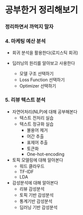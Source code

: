 # 공부한거 정리해보기

### 정리하면서 까먹지 말자



### 4. 마케팅 예산 분석

- 회귀 분석을 활용한다(로지스틱 회귀)
- 딥러닝의 원리를 알아보고 사용한다

  - 모델 구조 선택하기
  - Loss Function 선택하기
  - Optimizer 선택하기


### 5. 리뷰 텍스트 분석

- 자연어처리(NLP)에 대해 공부해본다
  - 텍스트 전처리 실습
  - 텍스트 정규화 실습
    - 불용어 제거
    - 어간 추출
    - 표제어 추출
    - 토큰화
    - One-hot-encoding
- 토픽 모델링에 대해 알아본다
  - 워드 클라우드
  - TF-IDF
  - LDA
- 감성분석에 대해 알아본다
  - 리뷰 감성분석
  - 토픽 기반 감성분석
  - 통계기반 감성분석
  - 딥러닝 기반 감성분석

